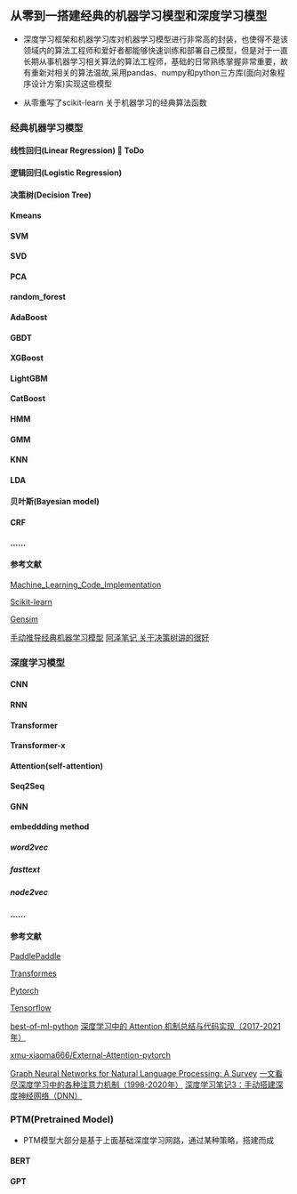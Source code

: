 <!--
 * @Author: your name
 * @Date: 2021-06-17 20:09:14
 * @LastEditTime: 2021-07-14 21:51:36
 * @LastEditors: Please set LastEditors
 * @Description: In User Settings Edit
 * @FilePath: /Zero2OneBuildMachineLearningModel/README.md
-->
## 从零到一搭建经典的机器学习模型和深度学习模型
* 深度学习框架和机器学习库对机器学习模型进行非常高的封装，也使得不是该领域内的算法工程师和爱好者都能够快速训练和部署自己模型，但是对于一直长期从事机器学习相关算法的算法工程师，基础的日常熟练掌握非常重要，故有重新对相关的算法温故,采用pandas、numpy和python三方库(面向对象程序设计方案)实现这些模型

* 从零重写了scikit-learn 关于机器学习的经典算法函数
### 经典机器学习模型
#### 线性回归(Linear Regression) :rocket: **ToDo**
#### 逻辑回归(Logistic Regression)
#### 决策树(Decision Tree)
#### Kmeans 
#### SVM
#### SVD
#### PCA
#### random_forest
#### AdaBoost
#### GBDT
#### XGBoost
#### LightGBM
#### CatBoost
#### HMM
#### GMM
#### KNN
#### LDA
#### 贝叶斯(Bayesian model)
#### CRF

#### ......

#### 参考文献
[Machine_Learning_Code_Implementation](https://github.com/luwill/Machine_Learning_Code_Implementation)

[Scikit-learn](https://sklearn.apachecn.org/docs/examples/)

[Gensim](https://radimrehurek.com/gensim/auto_examples/index.html#documentation)

[手动推导经典机器学习模型](https://mp.weixin.qq.com/mp/appmsgalbum?__biz=MzI4ODY2NjYzMQ==&action=getalbum&album_id=1369989062744211457&scene=173&from_msgid=2247484471&from_itemidx=1&count=3&nolastread=1#wechat_redirect)
[阿泽笔记 关于决策树讲的很好](https://zhuanlan.zhihu.com/p/85731206)
### 深度学习模型
#### CNN
#### RNN
#### Transformer
#### Transformer-x
#### Attention(self-attention)
#### Seq2Seq
#### GNN
#### embeddding method
##### word2vec
##### fasttext
##### node2vec
#### ......
#### 参考文献
[PaddlePaddle](https://www.paddlepaddle.org.cn/documentation/docs/zh/guides/index_cn.html)

[Transformes](https://huggingface.co/transformers/examples.html)

[Pytorch](https://pytorch.org/docs/stable/index.html)

[Tensorflow](https://tensorflow.google.cn/tutorials)

[best-of-ml-python](https://github.com/ml-tooling/best-of-ml-python)
[深度学习中的 Attention 机制总结与代码实现（2017-2021年）](https://mp.weixin.qq.com/s?__biz=MzUxNjcxMjQxNg==&mid=2247526434&idx=2&sn=090d59b08e5786dbe18009ce796ee710&chksm=f9a11aadced693bbd3043ddcc8737e23da342f114f982b3ce1af3e110e0c8f118e8212ce1fd9&mpshare=1&scene=1&srcid=06181OYw3rMukzkeg44Hxfj4&sharer_sharetime=1623993035612&sharer_shareid=bb12138cbf7121360054152c6932a462&version=3.1.8.3015&platform=win#rd)

[xmu-xiaoma666/External-Attention-pytorch](https://github.com/xmu-xiaoma666/External-Attention-pytorch)

[Graph Neural Networks for Natural Language Processing: A Survey](https://mp.weixin.qq.com/s?__biz=MzI3ODgwODA2MA==&mid=2247503451&idx=1&sn=0cfb45f050568f6f8fe681425f6ad078&chksm=eb53dac8dc2453dea1a32162267737c7d5458c6665d507fd1859b9e8d3909717cb51440fcb6f&mpshare=1&scene=1&srcid=0622ofqaYewpeU6XlieGPUgl&sharer_sharetime=1624325184664&sharer_shareid=bb12138cbf7121360054152c6932a462&version=3.1.8.3015&platform=win#rd)
[一文看尽深度学习中的各种注意力机制（1998-2020年）](https://mp.weixin.qq.com/s?__biz=MzUxNjcxMjQxNg==&mid=2247527357&idx=2&sn=ae28db152ca827a294d87588be0cafaa&chksm=f9a11932ced69024cfd1229477af13496b41e327a68a3b9dd0199f8aeeb1891d06545940531f&mpshare=1&scene=1&srcid=06292DeC1OAJf0TDqkSsC5By&sharer_sharetime=1624943008429&sharer_shareid=bb12138cbf7121360054152c6932a462&version=3.1.8.3015&platform=win#rd)
[深度学习笔记3：手动搭建深度神经网络（DNN）](https://mp.weixin.qq.com/s?__biz=MzI4ODY2NjYzMQ==&mid=2247484171&idx=1&sn=bc35cddb7ca5976881cf1607f8caa2a1&chksm=ec3ba663db4c2f751d635dbcc863a01d7d0feae071ae19e720fbbdafd3e11fe7796a8f2573ca&scene=21#wechat_redirect)


### PTM(Pretrained Model)
* PTM模型大部分是基于上面基础深度学习网路，通过某种策略，搭建而成
#### BERT
#### GPT

